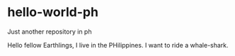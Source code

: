 # hello-world-ph
Just another repository in ph

Hello fellow Earthlings, I live in the PHilippines.
I want to ride a whale-shark.
